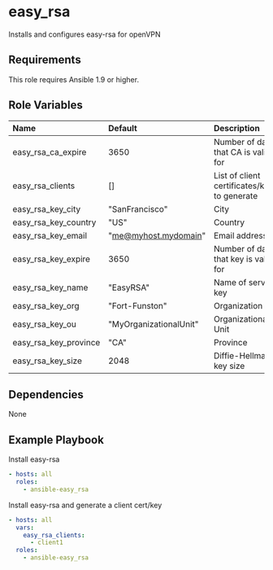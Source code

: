 easy_rsa
========

Installs and configures easy-rsa for openVPN

Requirements
------------

This role requires Ansible 1.9 or higher.

Role Variables
--------------

| Name                  | Default                | Description                                  |
|:----------------------|:-----------------------|:---------------------------------------------|
| easy_rsa_ca_expire    | 3650                   | Number of days that CA is valid for          |
| easy_rsa_clients      | []                     | List of client certificates/keys to generate |
| easy_rsa_key_city     | "SanFrancisco"         | City                                         |
| easy_rsa_key_country  | "US"                   | Country                                      |
| easy_rsa_key_email    | "me@myhost.mydomain"   | Email address                                |
| easy_rsa_key_expire   | 3650                   | Number of days that key is valid for         |
| easy_rsa_key_name     | "EasyRSA"              | Name of server key                           |
| easy_rsa_key_org      | "Fort-Funston"         | Organization                                 |
| easy_rsa_key_ou       | "MyOrganizationalUnit" | Organizational Unit                          |
| easy_rsa_key_province | "CA"                   | Province                                     |
| easy_rsa_key_size     | 2048                   | Diffie-Hellman key size                      |

Dependencies
------------

None

Example Playbook
----------------

Install easy-rsa
```yaml
- hosts: all
  roles:
    - ansible-easy_rsa
```

Install easy-rsa and generate a client cert/key
```yaml
- hosts: all
  vars:
    easy_rsa_clients:
      - client1
  roles:
    - ansible-easy_rsa
```

